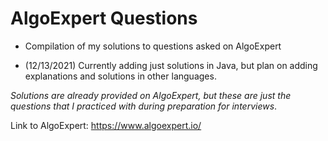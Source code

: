 # AlgoExpert Questions

- Compilation of my solutions to questions asked on AlgoExpert

- (12/13/2021) Currently adding just solutions in Java, but plan on adding explanations and solutions in other languages.

*Solutions are already provided on AlgoExpert, but these are just the questions that I practiced with during preparation for interviews*.

Link to AlgoExpert: https://www.algoexpert.io/
